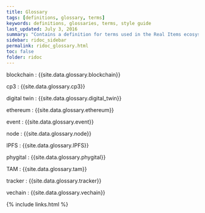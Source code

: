 ```yaml
---
title: Glossary
tags: [definitions, glossary, terms]
keywords: definitions, glossaries, terms, style guide
last_updated: July 3, 2016
summary: "Contains a definition for terms used in the Real Items ecosystem"
sidebar: ridoc_sidebar
permalink: ridoc_glossary.html
toc: false
folder: ridoc
---
```

blockchain
: {{site.data.glossary.blockchain}} 

cp3
: {{site.data.glossary.cp3}}

digital twin
: {{site.data.glossary.digital_twin}}

ethereum
: {{site.data.glossary.ethereum}}

event
: {{site.data.glossary.event}}

node
: {{site.data.glossary.node}}

IPFS
: {{site.data.glossary.IPFS}}

phygital
: {{site.data.glossary.phygital}}

TAM
: {{site.data.glossary.tam}}

tracker
: {{site.data.glossary.tracker}}

vechain
: {{site.data.glossary.vechain}}

{% include links.html %}
